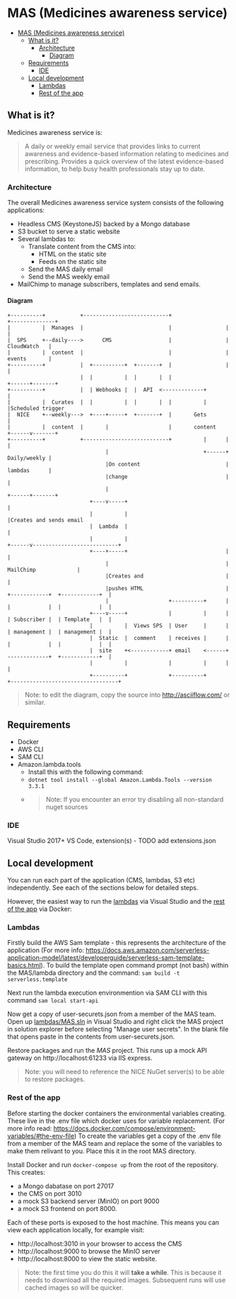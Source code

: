 # MAS (Medicines awareness service)

- [MAS (Medicines awareness service)](#mas-medicines-awareness-service)
  - [What is it?](#what-is-it)
    - [Architecture](#architecture)
      - [Diagram](#diagram)
  - [Requirements](#requirements)
    - [IDE](#ide)
  - [Local development](#local-development)
    - [Lambdas](#lambdas)
    - [Rest of the app](#rest-of-the-app)

## What is it?

Medicines awareness service is:

> A daily or weekly email service that provides links to current awareness and evidence-based information relating to medicines and prescribing. Provides a quick overview of the latest evidence-based information, to help busy health professionals stay up to date.

### Architecture

The overall Medicines awareness service system consists of the following applications:

- Headless CMS (KeystoneJS) backed by a Mongo database
- S3 bucket to serve a static website
- Several lambdas to:
  - Translate content from the CMS into:
    - HTML on the static site
    - Feeds on the static site
  - Send the MAS daily email
  - Send the MAS weekly email
- MailChimp to manage subscribers, templates and send emails.

#### Diagram

```
+----------+           +---------------------------+                 +--------------+
|          |  Manages  |                           |                 |              |
|  SPS     +--daily---->      CMS                  |                 | CloudWatch   |
|          |  content  |                           |                 | events       |
+----------+           |  +----------+  +-------+  |                 |              |
                       |  |          |  |       |  |                 +------+-------+
+----------+           |  | Webhooks |  |  API  <-------------+             |
|          |  Curates  |  |          |  |       |  |          |             |Scheduled trigger
|  NICE    +--weekly--->  +----+-----+  +-------+  |       Gets             |
|          |  content  |       |                   |       content   +------v-------+
+----------+           +---------------------------+          |      |              |
                               |                              +------+ Daily/weekly |
                               |On content                           | lambdas      |
                               |change                               |              |
                               |                                     +------+-------+
                          +----v-----+                                      |
                          |          |                                      |Creates and sends email
                          |  Lambda  |                                      |
                          |          |                               +------v---------------------------+
                          +----+-----+                               |                                  |
                               |                                     |            MailChimp             |
                               |Creates and                          |                                  |
                               |pushes HTML                          |  +------------+  +------------+  |
                               |                   +----------+      |  |            |  |            |  |
                          +----v-----+             |          |      |  | Subscriber |  | Template   |  |
                          |          |  Views SPS  | User     |      |  | management |  | management |  |
                          |  Static  |  comment    | receives |      |  |            |  |            |  |
                          |  site    +<------------+ email    <------+  -------------+  +------------+  |
                          |          |             |          |      |                                  |
                          +----------+             +----------+      +----------------------------------+
```

> Note: to edit the diagram, copy the source into http://asciiflow.com/ or similar.

## Requirements

- Docker
- AWS CLI
- SAM CLI
- Amazon.lambda.tools 
  - Install this with the following command: 
  - `dotnet tool install --global Amazon.Lambda.Tools --version 3.3.1`
  - > Note: If you encounter an error try disabling all non-standard nuget sources


### IDE

Visual Studio 2017+
VS Code, extension(s) - TODO add extensions.json

## Local development

You can run each part of the application (CMS, lambdas, S3 etc) independently. See each of the sections below for detailed steps.

However, the easiest way to run the [lambdas](#lambdas) via Visual Studio and the [rest of the app](#rest-of-the-app) via Docker:

### Lambdas
Firstly build the AWS Sam template - this represents the architecture of the application (For more info: https://docs.aws.amazon.com/serverless-application-model/latest/developerguide/serverless-sam-template-basics.html). To build the template open command prompt (not bash) within the MAS/lambda directory and the command:
`sam build -t serverless.template`

Next run the lambda execution environmention via SAM CLI with this command ```sam local start-api```

Now get a copy of user-securets.json from a member of the MAS team. Open up [lambdas/MAS.sln](lambdas/MAS.sln) in Visual Studio and right click the MAS project in solution explorer before selecting "Manage user secrets". In the blank file that opens paste in the contents from user-securets.json.

Restore packages and run the *MAS* project. This runs up a mock API gateway on http://localhost:61233 via IIS express.

> Note: you will need to reference the NICE NuGet server(s) to be able to restore packages.

### Rest of the app
Before starting the docker containers the environmental variables creating. These live in the .env file which docker uses for variable replacement. (For more info read: https://docs.docker.com/compose/environment-variables/#the-env-file)
To create the variables get a copy of the .env file from a member of the MAS team and replace the some of the variables to make them relivant to you. Place this it in the root MAS directory.

Install Docker and run `docker-compose up` from the root of the repository. This creates:

- a Mongo dabatase on port 27017
- the CMS on port 3010
- a mock S3 backend server (MinIO) on port 9000
- a mock S3 frontend on port 8000.

Each of these ports is exposed to the host machine. This means you can view each application locally, for example visit:

- http://localhost:3010 in your browser to access the CMS
- http://localhost:9000 to browse the MinIO server
- http://localhost:8000 to view the static website.

> Note: the first time you do this it will **take a while**. This is because it needs to download all the required images. Subsequent runs will use cached images so will be quicker.